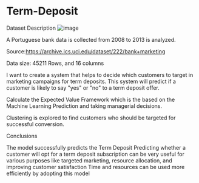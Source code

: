 # Term-Deposit

Dataset Description ![image](https://github.com/user-attachments/assets/b2c7f517-1356-404a-8d91-70478ce218b0)


A Portuguese bank data is collected from 2008 to 2013 is analyzed.

Source:https://archive.ics.uci.edu/dataset/222/bank+marketing 

Data  size: 45211 Rows, and 16 columns 




I want to create a system that helps to decide which customers to target in  marketing campaigns for term deposits. This system will predict if a customer is likely to say "yes" or "no" to a term deposit offer.

Calculate the Expected Value Framework which is the based on the Machine Learning Prediction and taking managerial decisions.

Clustering is explored to find customers who should be targeted for successful conversion.


Conclusions

The model successfully predicts the Term Deposit
Predicting whether a customer will opt for a term deposit subscription can be very useful for various purposes like targeted marketing, resource allocation, and improving customer satisfaction
Time and resources can be used more efficiently by adopting this model

